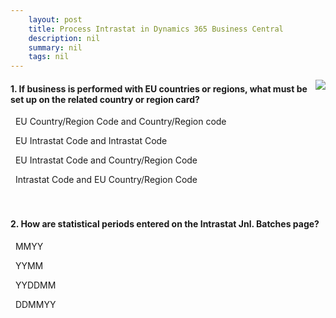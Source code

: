 ```yaml
---
    layout: post
    title: Process Intrastat in Dynamics 365 Business Central  
    description: nil
    summary: nil
    tags: nil
---
```



 <a target="_blank" href="https://docs.microsoft.com/en-us/learn/modules/process-intrastat-dynamics-365-business-central/3-check/"><i class="fas fa-external-link-alt"></i> </a>
 <img align="right" src="https://docs.microsoft.com/en-us/learn/achievements/process-intrastat-dynamics-365-business-central.svg">
####  1. If business is performed with EU countries or regions, what must be set up on the related country or region card?


<i class='far fa-square'></i> &nbsp;&nbsp;EU Country/Region Code and Country/Region code

<i class='far fa-square'></i> &nbsp;&nbsp;EU Intrastat Code and Intrastat Code

<i class='far fa-square'></i> &nbsp;&nbsp;EU Intrastat Code and Country/Region Code

<i class='fas fa-check-square' style='color: Dodgerblue;'></i> &nbsp;&nbsp;Intrastat Code and EU Country/Region Code
<br />
<br />
<br />

####  2. How are statistical periods entered on the Intrastat Jnl. Batches page?


<i class='far fa-square'></i> &nbsp;&nbsp;MMYY

<i class='fas fa-check-square' style='color: Dodgerblue;'></i> &nbsp;&nbsp;YYMM

<i class='far fa-square'></i> &nbsp;&nbsp;YYDDMM

<i class='far fa-square'></i> &nbsp;&nbsp;DDMMYY
<br />
<br />
<br />
